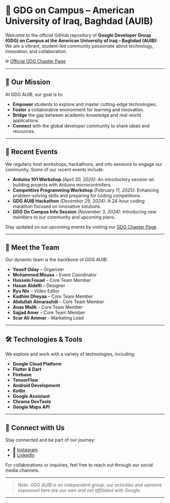 # 🚀 GDG on Campus – American University of Iraq, Baghdad (AUIB)

Welcome to the official GitHub repository of **Google Developer Group (GDG) on Campus at the American University of Iraq – Baghdad (AUIB)**! We are a vibrant, student-led community passionate about technology, innovation, and collaboration.

🌐 [Official GDG Chapter Page](https://gdg.community.dev/gdg-on-campus-american-university-of-iraq-baghdad-baghdad-iraq/)

---

## 🎯 Our Mission

At GDG AUIB, our goal is to:

- **Empower** students to explore and master cutting-edge technologies.
- **Foster** a collaborative environment for learning and innovation.
- **Bridge** the gap between academic knowledge and real-world applications.
- **Connect** with the global developer community to share ideas and resources.

---

## 📅 Recent Events

We regularly host workshops, hackathons, and info sessions to engage our community. Some of our recent events include:

- **Arduino 101 Workshop** *(April 30, 2025)*: An introductory session on building projects with Arduino microcontrollers.
- **Competitive Programming Workshop** *(February 11, 2025)*: Enhancing problem-solving skills and preparing for coding competitions.
- **GDG AUIB Hackathon** *(December 29, 2024)*: A 24-hour coding marathon focused on innovative solutions.
- **GDG On Campus Info Session** *(November 3, 2024)*: Introducing new members to our community and upcoming plans.

Stay updated on our upcoming events by visiting our [GDG Chapter Page](https://gdg.community.dev/gdg-on-campus-american-university-of-iraq-baghdad-baghdad-iraq/).

---

## 👥 Meet the Team

Our dynamic team is the backbone of GDG AUIB:

- **Yousif Oday** – Organizer
- **Mohammed Mousa** – Event Coordinator
- **Hussein Fouad** – Core Team Member
- **Hasan Aldelfi** – Designer
- **Ryu Nix** – Video Editor
- **Kadhim Dheyaa** – Core Team Member
- **Abdullah Almarashdi** – Core Team Member
- **Anas Malik** – Core Team Member
- **Sajjad Amer** – Core Team Member
- **Scar Ali Ammar** – Marketing Lead

---

## 🛠️ Technologies & Tools

We explore and work with a variety of technologies, including:

- **Google Cloud Platform**
- **Flutter & Dart**
- **Firebase**
- **TensorFlow**
- **Android Development**
- **Kotlin**
- **Google Assistant**
- **Chrome DevTools**
- **Google Maps API**

---

## 📌 Connect with Us

Stay connected and be part of our journey:

- 📸 [Instagram](https://www.instagram.com/gdg.auib/)
- 💼 [LinkedIn](https://www.linkedin.com/company/gdsc-auib)

For collaborations or inquiries, feel free to reach out through our social media channels.

---

> *Note: GDG AUIB is an independent group; our activities and opinions expressed here are our own and not affiliated with Google.*

---

